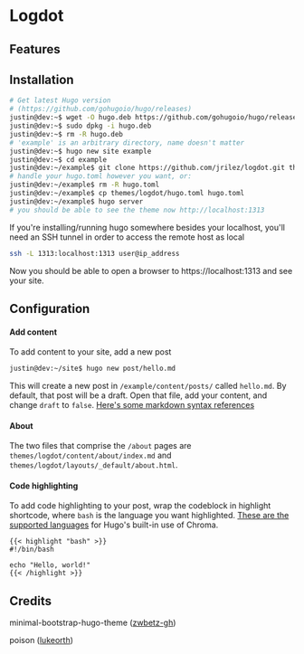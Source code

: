 # Logdot

## Features

## Installation

```bash
# Get latest Hugo version 
# (https://github.com/gohugoio/hugo/releases)
justin@dev:~$ wget -O hugo.deb https://github.com/gohugoio/hugo/releases/download/v0.123.6/hugo_0.123.6_linux-amd64.deb
justin@dev:~$ sudo dpkg -i hugo.deb
justin@dev:~$ rm -R hugo.deb
# 'example' is an arbitrary directory, name doesn't matter
justin@dev:~$ hugo new site example
justin@dev:~$ cd example
justin@dev:~/example$ git clone https://github.com/jrilez/logdot.git themes/logdot
# handle your hugo.toml however you want, or:
justin@dev:~/example$ rm -R hugo.toml
justin@dev:~/example$ cp themes/logdot/hugo.toml hugo.toml
justin@dev:~/example$ hugo server
# you should be able to see the theme now http://localhost:1313
```

If you're installing/running hugo somewhere besides your localhost, you'll need an SSH tunnel
in order to access the remote host as local
```bash
ssh -L 1313:localhost:1313 user@ip_address
```
Now you should be able to open a browser to https://localhost:1313 and see your site.

## Configuration

#### Add content
To add content to your site, add a new post
```bash
justin@dev:~/site$ hugo new post/hello.md
```
This will create a new post in `/example/content/posts/` called `hello.md`. By default, that post
will be a draft. Open that file, add your content, and change `draft` to `false`. [Here's some
markdown syntax references](https://dillinger.io/)

#### About
The two files that comprise the `/about` pages are `themes/logdot/content/about/index.md` and 
`themes/logdot/layouts/_default/about.html`. 

#### Code highlighting 
To add code highlighting to your post, wrap the codeblock in highlight shortcode, where `bash`
is the language you want highlighted. [These are the supported languages](https://github.com/alecthomas/chroma?tab=readme-ov-file#supported-languages) 
for Hugo's built-in use of Chroma.
```
{{< highlight "bash" >}}
#!/bin/bash

echo "Hello, world!"
{{< /highlight >}}
```

## Credits

minimal-bootstrap-hugo-theme ([zwbetz-gh](https://github.com/zwbetz-gh/minimal-bootstrap-hugo-theme))

poison ([lukeorth](https://github.com/lukeorth/poison))
